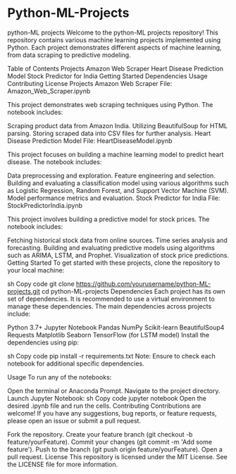 # Python-ML-Projects
python-ML projects
Welcome to the python-ML projects repository! This repository contains various machine learning projects implemented using Python. Each project demonstrates different aspects of machine learning, from data scraping to predictive modeling.

Table of Contents
Projects
Amazon Web Scraper
Heart Disease Prediction Model
Stock Predictor for India
Getting Started
Dependencies
Usage
Contributing
License
Projects
Amazon Web Scraper
File: Amazon_Web_Scraper.ipynb

This project demonstrates web scraping techniques using Python. The notebook includes:

Scraping product data from Amazon India.
Utilizing BeautifulSoup for HTML parsing.
Storing scraped data into CSV files for further analysis.
Heart Disease Prediction Model
File: HeartDiseaseModel.ipynb

This project focuses on building a machine learning model to predict heart disease. The notebook includes:

Data preprocessing and exploration.
Feature engineering and selection.
Building and evaluating a classification model using various algorithms such as Logistic Regression, Random Forest, and Support Vector Machine (SVM).
Model performance metrics and evaluation.
Stock Predictor for India
File: StockPredictorIndia.ipynb

This project involves building a predictive model for stock prices. The notebook includes:

Fetching historical stock data from online sources.
Time series analysis and forecasting.
Building and evaluating predictive models using algorithms such as ARIMA, LSTM, and Prophet.
Visualization of stock price predictions.
Getting Started
To get started with these projects, clone the repository to your local machine:

sh
Copy code
git clone https://github.com/yourusername/python-ML-projects.git
cd python-ML-projects
Dependencies
Each project has its own set of dependencies. It is recommended to use a virtual environment to manage these dependencies. The main dependencies across projects include:

Python 3.7+
Jupyter Notebook
Pandas
NumPy
Scikit-learn
BeautifulSoup4
Requests
Matplotlib
Seaborn
TensorFlow (for LSTM model)
Install the dependencies using pip:

sh
Copy code
pip install -r requirements.txt
Note: Ensure to check each notebook for additional specific dependencies.

Usage
To run any of the notebooks:

Open the terminal or Anaconda Prompt.
Navigate to the project directory.
Launch Jupyter Notebook:
sh
Copy code
jupyter notebook
Open the desired .ipynb file and run the cells.
Contributing
Contributions are welcome! If you have any suggestions, bug reports, or feature requests, please open an issue or submit a pull request.

Fork the repository.
Create your feature branch (git checkout -b feature/yourFeature).
Commit your changes (git commit -m 'Add some feature').
Push to the branch (git push origin feature/yourFeature).
Open a pull request.
License
This repository is licensed under the MIT License. See the LICENSE file for more information.
